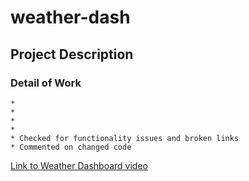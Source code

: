 # weather-dash

## Project Description



### Detail of Work

    * 
    * 
    * 
    * 
    * Checked for functionality issues and broken links
    * Commented on changed code 



[Link to Weather Dashboard video]()



